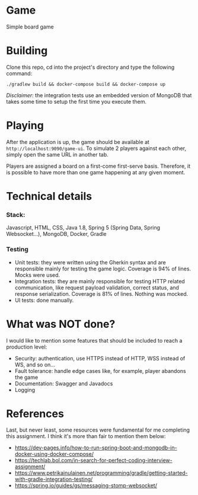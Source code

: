 # Game
Simple board game

# Building

Clone this repo, cd into the project's directory and type the following command:

`./gradlew build && docker-compose build && docker-compose up`

*Disclaimer:* the integration tests use an embedded version of MongoDB that takes some time to setup the first time you execute them. 

# Playing

After the application is up, the game should be available at `http://localhost:9090/game-ui`. To simulate 2 players against each other, simply open the same URL in another tab.

Players are assigned a board on a first-come first-serve basis. Therefore, it is possible to have more than one game happening at any given moment.

# Technical details

### Stack: 
Javascript, HTML, CSS, Java 1.8, Spring 5 (Spring Data, Spring Websocket...), MongoDB, Docker, Gradle

### Testing
* Unit tests: they were written using the Gherkin syntax and are responsible mainly for testing the game logic. Coverage is 94% of lines. Mocks were used.
* Integration tests: they are mainly responsible for testing HTTP related communication, like request payload validation, correct status, and response serialization. Coverage is 81% of lines. Nothing was mocked.
* UI tests: done manually.

# What was NOT done?

I would like to mention some features that should be included to reach a production level:

* Security: authentication, use HTTPS instead of HTTP, WSS instead of WS, and so on...
* Fault tolerance: handle edge cases like, for example, player abandons the game
* Documentation: Swagger and Javadocs
* Logging


# References

Last, but never least, some resources were fundamental for me completing this assignment. I think it's more than fair to mention them below:

* https://dev-pages.info/how-to-run-spring-boot-and-mongodb-in-docker-using-docker-compose/
* https://techlab.bol.com/in-search-for-perfect-coding-interview-assignment/
* https://www.petrikainulainen.net/programming/gradle/getting-started-with-gradle-integration-testing/
* https://spring.io/guides/gs/messaging-stomp-websocket/



